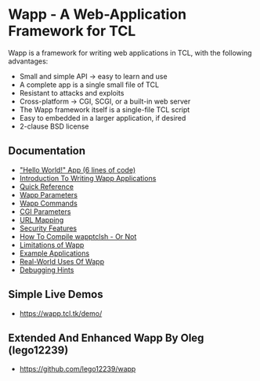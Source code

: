Wapp - A Web-Application Framework for TCL
==========================================

Wapp is a framework for writing web applications in TCL,
with the following advantages:

  *   Small and simple API &rarr; easy to learn and use
  *   A complete app is a single small file of TCL
  *   Resistant to attacks and exploits
  *   Cross-platform &rarr; CGI, SCGI, or a built-in web server
  *   The Wapp framework itself is a single-file TCL script
  *   Easy to embedded in a larger application, if desired
  *   2-clause BSD license

Documentation
-------------

  *  ["Hello World!" App (6 lines of code)](/doc/trunk/docs/helloworld.md)
  *  [Introduction To Writing Wapp Applications](/doc/trunk/docs/intro.md)
  *  [Quick Reference](/doc/trunk/docs/quickref.md)
  *  [Wapp Parameters](/doc/trunk/docs/params.md)
  *  [Wapp Commands](/doc/trunk/docs/commands.md)
  *  [CGI Parameters](/doc/trunk/docs/quickref.md#cgiparams)
  *  [URL Mapping](/doc/trunk/docs/urlmapping.md)
  *  [Security Features](/doc/trunk/docs/security.md)
  *  [How To Compile wapptclsh - Or Not](/doc/trunk/docs/compiling.md)
  *  [Limitations of Wapp](/doc/trunk/docs/limitations.md)
  *  [Example Applications](/file/examples)
  *  [Real-World Uses Of Wapp](/doc/trunk/docs/usageexamples.md)
  *  [Debugging Hints](/doc/trunk/docs/debughints.md)

Simple Live Demos
-----------------

  *  <https://wapp.tcl.tk/demo/>

Extended And Enhanced Wapp By Oleg (lego12239)
----------------------------------------------

  *  <https://github.com/lego12239/wapp>
